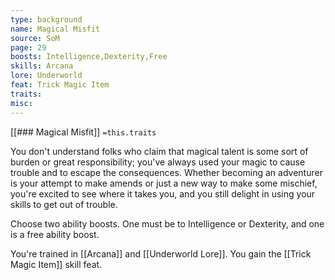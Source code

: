 ```yaml
---
type: background
name: Magical Misfit 
source: SoM
page: 29
boosts: Intelligence,Dexterity,Free
skills: Arcana
lore: Underworld
feat: Trick Magic Item
traits: 
misc: 
---
```


[[### Magical Misfit]]
`=this.traits`


You don't understand folks who claim that magical talent is some sort of burden or great responsibility; you've always used your magic to cause trouble and to escape the consequences. Whether becoming an adventurer is your attempt to make amends or just a new way to make some mischief, you're excited to see where it takes you, and you still delight in using your skills to get out of trouble.

Choose two ability boosts. One must be to Intelligence or Dexterity, and one is a free ability boost.

You're trained in [[Arcana]] and [[Underworld Lore]]. You gain the [[Trick Magic Item]] skill feat.

